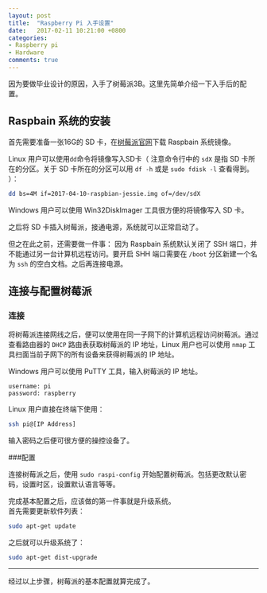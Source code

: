 ```yaml
---
layout: post
title:  "Raspberry Pi 入手设置"
date:   2017-02-11 10:21:00 +0800
categories:
- Raspberry pi
- Hardware
comments: true
---
```

因为要做毕业设计的原因，入手了树莓派3B。这里先简单介绍一下入手后的配置。

## Raspbain 系统的安装

首先需要准备一张16G的 SD 卡，在[树莓派官网](https://www.raspberrypi.org/downloads/raspbian/)下载 Raspbain 系统镜像。  

Linux 用户可以使用`dd`命令将镜像写入SD卡（ 注意命令行中的 `sdX` 是指 SD 卡所在的分区。关于 SD 卡所在的分区可以用 `df -h` 或是 `sudo fdisk -l` 查看得到。 ）：

```bash
dd bs=4M if=2017-04-10-raspbian-jessie.img of=/dev/sdX
```

Windows 用户可以使用 Win32DiskImager 工具很方便的将镜像写入 SD 卡。  

之后将 SD 卡插入树莓派，接通电源，系统就可以正常启动了。  

但之在此之前，还需要做一件事： 因为 Raspbain 系统默认关闭了 SSH 端口，并不能通过另一台计算机远程访问。要开启 SHH 端口需要在 `/boot` 分区新建一个名为 `ssh` 的空白文档。之后再连接电源。

## 连接与配置树莓派

### 连接

将树莓派连接网线之后，便可以使用在同一子网下的计算机远程访问树莓派。通过查看路由器的 `DHCP` 路由表获取树莓派的 IP 地址，Linux 用户也可以使用 `nmap` 工具扫面当前子网下的所有设备来获得树莓派的 IP 地址。  

Windows 用户可以使用 PuTTY 工具，输入树莓派的 IP 地址。

```text
username: pi
password: raspberry
```

Linux 用户直接在终端下使用：

```bash
ssh pi@[IP Address]
```

输入密码之后便可很方便的操控设备了。

###配置

连接树莓派之后，使用 `sudo raspi-config` 开始配置树莓派。包括更改默认密码，设置时区，设置默认语言等等。  

完成基本配置之后，应该做的第一件事就是升级系统。  
首先需要更新软件列表：

```bash
sudo apt-get update
```

之后就可以升级系统了：

```bash
sudo apt-get dist-upgrade
```

---
经过以上步骤，树莓派的基本配置就算完成了。

